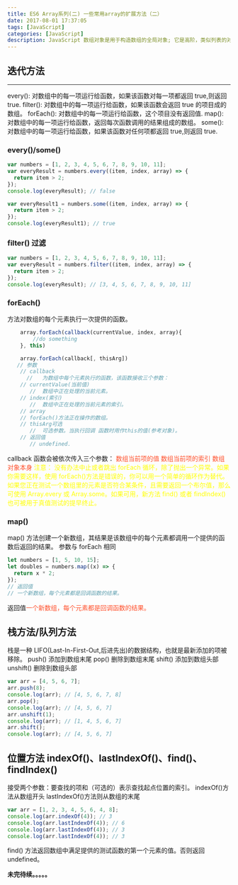 ```yaml
---
title: ES6 Array系列(二) 一些常用array的扩展方法（二）
date: 2017-08-01 17:37:05
tags: [JavaScript]
categories: [JavaScript]
description: JavaScript 数组对象是用于构造数组的全局对象; 它是高阶，类似列表的对象。
---
```


## 迭代方法

---

every(): 对数组中的每一项运行给函数，如果该函数对每一项都返回 true,则返回 true.
filter(): 对数组中的每一项运行给函数，如果该函数会返回 true 的项目成的数组。
forEach(): 对数组中的每一项运行给函数，这个项目没有返回值.
map(): 对数组中的每一项运行给函数，返回每次函数调用的结果组成的数组。
some(): 对数组中的每一项运行给函数，如果该函数对任何项都返回 true,则返回 true.

### every()/some()

```javascript
var numbers = [1, 2, 3, 4, 5, 6, 7, 8, 9, 10, 11];
var everyResult = numbers.every((item, index, array) => {
  return item > 2;
});
console.log(everyResult); // false

var everyResult1 = numbers.some((item, index, array) => {
  return item > 2;
});
console.log(everyResult1); // true
```

### filter() 过滤

```javascript
var numbers = [1, 2, 3, 4, 5, 6, 7, 8, 9, 10, 11];
var everyResult = numbers.filter((item, index, array) => {
  return item > 2;
});
console.log(everyResult); // [3, 4, 5, 6, 7, 8, 9, 10, 11]
```

### forEach()

方法对数组的每个元素执行一次提供的函数。

```javascript
    array.forEach(callback(currentValue, index, array){
        //do something
    }, this)

    array.forEach(callback[, thisArg])
   // 参数
    // callback
      //   为数组中每个元素执行的函数，该函数接收三个参数：
    // currentValue(当前值)
       //  数组中正在处理的当前元素。
    // index(索引)
       //  数组中正在处理的当前元素的索引。
    // array
    // forEach()方法正在操作的数组。
    // thisArg可选
       //  可选参数。当执行回调 函数时用作this的值(参考对象)。
    // 返回值
       // undefined.
```

callback 函数会被依次传入三个参数：
<font color="#ff502c">数组当前项的值</font>
<font color="#ff502c">数组当前项的索引</font>
<font color="#ff502c">数组对象本身</font>
<font color="yellow">注意： 没有办法中止或者跳出 forEach 循环，除了抛出一个异常。如果你需要这样，使用 forEach()方法是错误的，你可以用一个简单的循环作为替代。如果您正在测试一个数组里的元素是否符合某条件，且需要返回一个布尔值，那么可使用 Array.every 或 Array.some。如果可用，新方法 find() 或者 findIndex() 也可被用于真值测试的提早终止。</font>

### map()

map() 方法创建一个新数组，其结果是该数组中的每个元素都调用一个提供的函数后返回的结果。
参数与 forEach 相同

```javascript
let numbers = [1, 5, 10, 15];
let doubles = numbers.map((x) => {
  return x * 2;
});
// 返回值
// 一个新数组，每个元素都是回调函数的结果。
```

返回值<font color="#ff502c">一个新数组，每个元素都是回调函数的结果。</font>

## 栈方法/队列方法

栈是一种 LIFO(Last-In-First-Out,后进先出)的数据结构，也就是最新添加的项被移除。
push() 添加到数组末尾
pop() 删除到数组末尾
shift() 添加到数组头部
unshift() 删除到数组头部

```javascript
var arr = [4, 5, 6, 7];
arr.push(8);
console.log(arr); // [4, 5, 6, 7, 8]
arr.pop();
console.log(arr); // [4, 5, 6, 7]
arr.unshift(1);
console.log(arr); // [1, 4, 5, 6, 7]
arr.shift();
console.log(arr); // [4, 5, 6, 7]
```

## 位置方法 indexOf()、lastIndexOf()、find()、findIndex()

接受两个参数：要查找的项和（可选的）表示查找起点位置的索引。
indexOf()方法从数组开头
lastIndexOf()方法则从数组的末尾

```javascript
var arr = [1, 2, 3, 4, 5, 6, 4, 8];
console.log(arr.indexOf(4)); // 3
console.log(arr.lastIndexOf(4)); // 6
console.log(arr.lastIndexOf(4)); // 3
console.log(arr.lastIndexOf(4)); // 3
```

find() 方法返回数组中满足提供的测试函数的第一个元素的值。否则返回 undefined。

**未完待续。。。。。**
